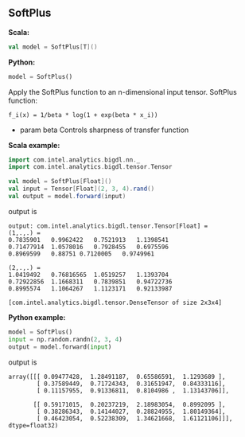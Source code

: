 ## SoftPlus ##

**Scala:**
```scala
val model = SoftPlus[T]()
```
**Python:**
```python
model = SoftPlus()
```

Apply the SoftPlus function to an n-dimensional input tensor.
SoftPlus function: 
```
f_i(x) = 1/beta * log(1 + exp(beta * x_i))
```
- param beta Controls sharpness of transfer function

**Scala example:**
```scala
import com.intel.analytics.bigdl.nn._
import com.intel.analytics.bigdl.tensor.Tensor

val model = SoftPlus[Float]()
val input = Tensor[Float](2, 3, 4).rand()
val output = model.forward(input)
```
output is
```
output: com.intel.analytics.bigdl.tensor.Tensor[Float] = 
(1,.,.) =
0.7835901	0.9962422	0.7521913	1.1398541	
0.71477914	1.0578016	0.7928455	0.6975596	
0.8969599	0.88751	0.7120005	0.9749961	

(2,.,.) =
1.0419492	0.76816565	1.0519257	1.1393704	
0.72922856	1.1668311	0.7839851	0.94722736	
0.8995574	1.1064267	1.1123171	0.92133987	

[com.intel.analytics.bigdl.tensor.DenseTensor of size 2x3x4]
```
**Python example:**
```python
model = SoftPlus()
input = np.random.randn(2, 3, 4)
output = model.forward(input)
```
output is
```
array([[[ 0.09477428,  1.28491187,  0.65586591,  1.1293689 ],
        [ 0.37589449,  0.71724343,  0.31651947,  0.84333116],
        [ 0.11157955,  0.91336811,  0.8104986 ,  1.13143706]],

       [[ 0.59171015,  0.20237219,  2.18983054,  0.8992095 ],
        [ 0.38286343,  0.14144027,  0.28824955,  1.80149364],
        [ 0.46423054,  0.52238309,  1.34621668,  1.61121106]]], dtype=float32)
```
